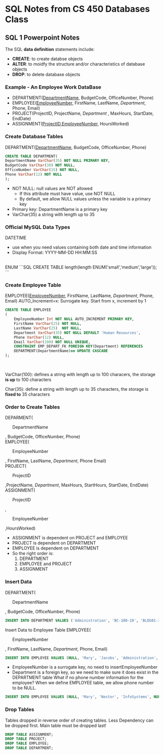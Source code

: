 # SQL Notes from CS 450 Databases Class

## SQL 1 Powerpoint Notes

The SQL **data definition** statements include: 
- **CREATE**: to create databse objects
- **ALTER**: to moidfy the structure and/or characteristics of database objects
- **DROP**: to delete database objects

### Example - An Employee Work DataBase
- DEPARTMENT(<u>DepartmentName</u>, BudgetCode, OfficeNumber, Phone)
- EMPLOYEE(<u>EmployeeNumber</u>, FirstName, LastName, *Department*, Phone, Email)
- PROJECT(ProjectID, ProjectName, *Department* , MaxHours, StartDate, EndDate)
- ASSIGNMENT(<u>ProjectID</u>,<u>EmployeeNumber</u>, HoursWorked)

### Create Database Tables
  DEPARTMENT(<u>DepartmentName</u>, BudgetCode, OfficeNumber, Phone)
``` SQL 
CREATE TABLE DEPARTMENT(
DepartmentName VarChar(35) NOT NULL PRIMARY KEY,
BudgetCode VarChar(30) NOT NULL,
OfficeNumber VarChar(15) NOT NULL,
Phone VarChar(12) NOT NULL
);
```
- NOT NULL: null values are NOT allowed
   - If this attribute must have value, use NOT NULL
   - By default, we allow NULL values unless the variable is a primary key
 - Primary key: DepartmentName is a primary key
 - VarChar(35) a string with length up to 35

### Official MySQL Data Types 
DATETIME 
- use when you need values containing both date and time information 
- Display Format: YYYY-MM-DD HH:MM:SS
<br/>
ENUM
```SQL
CREATE TABLE length(length ENUM('small','medium','large'));
```
<br/>

### Create Employee Table
EMPLOYEE(<u>EmployeeNumber</u>, FirstName, LastName, *Department*, Phone, Email)
AUTO_Increment=x: Surrogate key. Start from x, increment by 1

``` SQL
CREATE TABLE EMPLOYEE
(
    EmployeeNumber Int NOT NULL AUTO_INCREMENT PRIMARY KEY,
    FirstName VarChar(25) NOT NULL,
    LastName VarChar(25)  NOT NULL,
    Department VarChar(35) NOT NULL DEFAULT 'Human Resources',
    Phone VarChar(12) NULL,
    Email VarChar(100) NOT NULL UNIQUE,
    CONSTRAINT EMP_DEPART_FK FOREIGN KEY(Department) REFERENCES 
    DEPARTMENT(DepartmentName)on UPDATE CASCADE
);
```
<br/>

  VarChar(100): defines a string with length up to 100 characers, the storage **is up** to 100 characters

  Char(35): define a string with length up to 35 characters, the storage is **fixed to** 35 characters

### Order to Create Tables
DEPARMENT(<ul>DepartmentName</ul>, BudgetCode, OfficeNumber, Phone)
<br/>
EMPLOYEE(<ul>EmployeeNumber</ul>, FirstName, LastName, *Department*, Phone Email)
<br/>
PROJECT(<ul>ProjectID</ul>,ProjectName, *Department*, MaxHours, StartHours, StartDate, EndDate)
<br/>
ASSIGNMENT(<ul>ProjectID</ul>,<ul>EmployeeNumber</ul>,HoursWorked)
- ASSIGNMENT is dependent on PROJECT and EMPLOYEE
- PROJECT is dependent on DEPARTMENT
- EMPLOYEE is dependent on DEPARTMENT
- So the right order is: 
    1. DEPARTMENT
    2. EMPLOYEE and PROJECT 
    3. ASSIGNMENT

### Insert Data
DEPARTMENT(<ul>DepartmentName</ul>, BudgetCode, OfficeNumber, Phone)
``` SQL
INSERT INTO DEPARTMENT VALUES ('Administration', 'BC-100-10', 'BLDG01-300','360-285-8100')
```
Insert Data to Employee Table
EMPLOYEE(<ul>EmployeeNumber</ul>, FirstName, LastName, *Department*, Phone, Email)
```SQL
INSERT INTO EMPLOYEE VALUES (NULL, 'Mary', 'Jacobs', 'Administration', '360-285-8100', 'Mary.Jacobs@wpc.com')
```
- EmployeeNumber is a surrogate key, no need to insertEmployeeNumber
- Department is a foreign key, so we need to make sure it does exist in the DEPARTMENT table
What if no phone number information for the employee? When we define EMPLOYEE table, we allow phone number to be NULL.
``` SQL
INSERT INTO EMPLOYEE VALUES (NULL, 'Mary', 'Nestor', 'InfoSystems', NULL, 'Mary.Jacobs@wpc.com')
```
### Drop Tables
Tables dropped in reverse order of creating tables. Less Dependency can be dropped first. Main table must be dropped last! 
``` SQL
DROP TABLE ASSIGNMENT;
DROP TABLE PROJECT;
DROP TABLE EMPLOYEE;
DROP TABLE DEPARTMENT;
```
